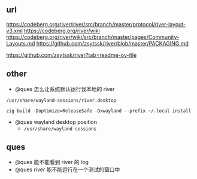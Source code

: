 ## url

https://codeberg.org/river/river/src/branch/master/protocol/river-layout-v3.xml
https://codeberg.org/river/wiki
https://codeberg.org/river/wiki/src/branch/master/pages/Community-Layouts.md
https://github.com/zsytssk/river/blob/master/PACKAGING.md

https://github.com/zsytssk/river?tab=readme-ov-file

## other

- @ques 怎么让系统默认运行我本地的 river

```
/usr/share/wayland-sessions/river.desktop

zig build -Doptimize=ReleaseSafe -Dxwayland --prefix ~/.local install
```

- @ques wayland desktop position
  - `/usr/share/wayland-sessions`

## ques

- @ques 能不能看到 river 的 log
- @ques river 能不能运行在一个测试的窗口中
